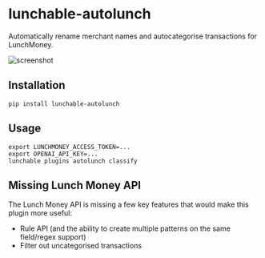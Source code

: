 # lunchable-autolunch

Automatically rename merchant names and autocategorise transactions for LunchMoney.

![screenshot](screenshot.png)

## Installation

```shell
pip install lunchable-autolunch
```

## Usage

```shell
export LUNCHMONEY_ACCESS_TOKEN=...
export OPENAI_API_KEY=...
lunchable plugins autolunch classify
```

## Missing Lunch Money API

The Lunch Money API is missing a few key features that would make this plugin more useful:
- Rule API (and the ability to create multiple patterns on the same field/regex support)
- Filter out uncategorised transactions